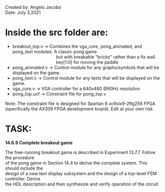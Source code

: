 Created by: Angelo Jacobo   
Date: July 3,2021  

# Inside the src folder are:  
* breakout_top.v -> Combines the vga_core, pong_animated, and pong_text modules. A classic pong game  
		     &emsp;&emsp;&emsp;&emsp;&emsp;&emsp;&emsp;&emsp;&emsp;&emsp;but with breakable "bricks" rather than a fix wall.  
			&emsp;&emsp;&emsp;&emsp;&emsp;&emsp;&emsp;&emsp;&emsp;&emsp;key[1:0] for moving the paddle  
* pong_animated.v -> Control module for any graphs/symbols that will be displayed on the game.  
* pong_text.v -> Control module for any texts that will be displayed on the game.  
* vga_core.v -> VGA controller for a 640x480 @60Hz resolution  
* pong_top.ucf -> Constraint file for pong_top.v  

Note: The constraint file is designed for Spartan 6 xc6slx9-2ftg256 FPGA (specifically the AX309 FPGA development board). Edit at your own risk.  

# TASK:
**14.6.9 Complete breakout game** 

The free-running breakout game is described in Experiment 13.7.7. Follow the procedure   
of the pong game in Section 14.4 to derive the complete system. This should include the    
design of a new text display subsystem and the design of a top-level FSM controller. Derive   
the HDL description and then synthesize and verify operation of the circuit  
